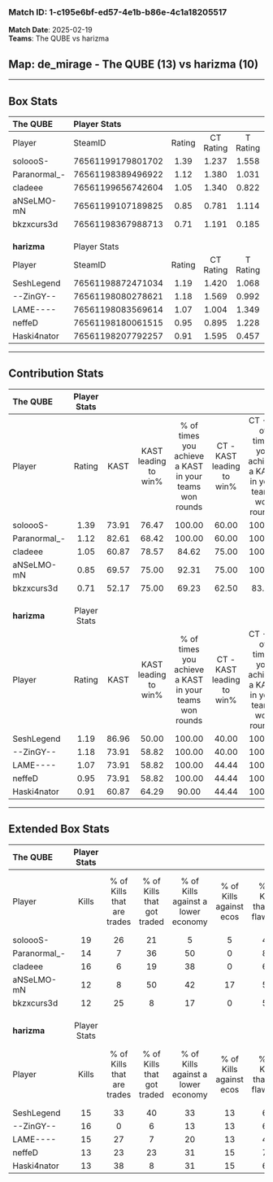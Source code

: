 ### Match ID: 1-c195e6bf-ed57-4e1b-b86e-4c1a18205517  
**Match Date**: 2025-02-19  
**Teams**: The QUBE vs harizma  

## **Map**: de_mirage - The QUBE (13) vs harizma (10)  
---  

## Box Stats  

| **The QUBE** | Player Stats      |        |           |          |       |      |       |         |        |      |     |
| :- | :- | :-: | :-: | :-: | :-: | :-: | :-: | :-: | :-: | :-: | :-: |
| Player       | SteamID           | Rating | CT Rating | T Rating | KAST  | ADR  | Kills | Assists | Deaths | K/D  | HS% |
| soloooS-     | 76561199179801702 |  1.39  |   1.237   |  1.558   | 73.91 | 91.1 |  19   |    8    |   11   | 1.73 | 57  |
| Paranormal_- | 76561198389496922 |  1.12  |   1.380   |  1.031   | 82.61 | 74.2 |  14   |    3    |   14   | 1.00 | 35  |
| cladeee      | 76561199656742604 |  1.05  |   1.340   |  0.822   | 60.87 | 78.6 |  16   |    8    |   15   | 1.07 | 56  |
| aNSeLMO-mN   | 76561199107189825 |  0.85  |   0.781   |  1.114   | 69.57 | 62.4 |  12   |    5    |   17   | 0.71 | 66  |
| bkzxcurs3d   | 76561198367988713 |  0.71  |   1.191   |  0.185   | 52.17 | 51.4 |  12   |    0    |   15   | 0.80 | 41  |
|              |                   |        |           |          |       |      |       |         |        |      |     |
|              |                   |        |           |          |       |      |       |         |        |      |     |
|              |                   |        |           |          |       |      |       |         |        |      |     |
| **harizma**  | Player Stats      |        |           |          |       |      |       |         |        |      |     |
| Player       | SteamID           | Rating | CT Rating | T Rating | KAST  | ADR  | Kills | Assists | Deaths | K/D  | HS% |
| SeshLegend   | 76561198872471034 |  1.19  |   1.420   |  1.068   | 86.96 | 64.7 |  15   |    5    |   13   | 1.15 | 40  |
| --ZinGY--    | 76561198080278621 |  1.18  |   1.569   |  0.992   | 73.91 | 76.4 |  16   |    3    |   12   | 1.33 | 31  |
| LAME----     | 76561198083569614 |  1.07  |   1.004   |  1.349   | 73.91 | 87.5 |  15   |    4    |   17   | 0.88 | 73  |
| neffeD       | 76561198180061515 |  0.95  |   0.895   |  1.228   | 73.91 | 63.1 |  13   |    2    |   15   | 0.87 | 69  |
| Haski4nator  | 76561198207792257 |  0.91  |   1.595   |  0.457   | 60.87 | 79.4 |  13   |    7    |   16   | 0.81 | 84  |
---  

## Contribution Stats  

| **The QUBE** | Player Stats |       |                      |                                                        |                           |                                                             |                          |                                                            |
| :- | :-: | :-: | :-: | :-: | :-: | :-: | :-: | :-: |
| Player       |    Rating    | KAST  | KAST leading to win% | % of times you achieve a KAST in your teams won rounds | CT - KAST leading to win% | CT - % of times you achieve a KAST in your teams won rounds | T - KAST leading to win% | T - % of times you achieve a KAST in your teams won rounds |
| soloooS-     |     1.39     | 73.91 |        76.47         |                         100.00                         |           60.00           |                           100.00                            |          100.00          |                           100.00                           |
| Paranormal_- |     1.12     | 82.61 |        68.42         |                         100.00                         |           60.00           |                           100.00                            |          77.78           |                           100.00                           |
| cladeee      |     1.05     | 60.87 |        78.57         |                         84.62                          |           75.00           |                           100.00                            |          83.33           |                           71.43                            |
| aNSeLMO-mN   |     0.85     | 69.57 |        75.00         |                         92.31                          |           75.00           |                           100.00                            |          75.00           |                           85.71                            |
| bkzxcurs3d   |     0.71     | 52.17 |        75.00         |                         69.23                          |           62.50           |                            83.33                            |          100.00          |                           57.14                            |
|              |              |       |                      |                                                        |                           |                                                             |                          |                                                            |
|              |              |       |                      |                                                        |                           |                                                             |                          |                                                            |
|              |              |       |                      |                                                        |                           |                                                             |                          |                                                            |
| **harizma**  | Player Stats |       |                      |                                                        |                           |                                                             |                          |                                                            |
| Player       |    Rating    | KAST  | KAST leading to win% | % of times you achieve a KAST in your teams won rounds | CT - KAST leading to win% | CT - % of times you achieve a KAST in your teams won rounds | T - KAST leading to win% | T - % of times you achieve a KAST in your teams won rounds |
| SeshLegend   |     1.19     | 86.96 |        50.00         |                         100.00                         |           40.00           |                           100.00                            |          60.00           |                           100.00                           |
| --ZinGY--    |     1.18     | 73.91 |        58.82         |                         100.00                         |           40.00           |                           100.00                            |          85.71           |                           100.00                           |
| LAME----     |     1.07     | 73.91 |        58.82         |                         100.00                         |           44.44           |                           100.00                            |          75.00           |                           100.00                           |
| neffeD       |     0.95     | 73.91 |        58.82         |                         100.00                         |           44.44           |                           100.00                            |          75.00           |                           100.00                           |
| Haski4nator  |     0.91     | 60.87 |        64.29         |                         90.00                          |           44.44           |                           100.00                            |          100.00          |                           83.33                            |
---  

## Extended Box Stats  

| **The QUBE** | Player Stats |                            |                            |                                    |                         |                              |                                 |        |                             |                                     |                          |                               |                            |
| :- | :-: | :-: | :-: | :-: | :-: | :-: | :-: | :-: | :-: | :-: | :-: | :-: | :-: |
| Player       |    Kills     | % of Kills that are trades | % of Kills that got traded | % of Kills against a lower economy | % of Kills against ecos | % of Kills that are flawless | % of Kills that are close duels | Deaths | % of Deaths that get traded | % of Deaths against a lower economy | % of Deaths against ecos | % of Deaths that are flawless | % of Deaths that are close |
| soloooS-     |      19      |             26             |             21             |                 5                  |            5            |              42              |                0                |   11   |              9              |                 18                  |            9             |              64               |             18             |
| Paranormal_- |      14      |             7              |             36             |                 50                 |            0            |              86              |                0                |   14   |             29              |                 14                  |            7             |              71               |             21             |
| cladeee      |      16      |             6              |             19             |                 38                 |            0            |              63              |               13                |   15   |             13              |                 27                  |            7             |              60               |             0              |
| aNSeLMO-mN   |      12      |             8              |             50             |                 42                 |           17            |              58              |               17                |   17   |             29              |                 12                  |            6             |              59               |             6              |
| bkzxcurs3d   |      12      |             25             |             8              |                 17                 |            0            |              58              |                0                |   15   |              0              |                 20                  |            7             |              67               |             0              |
|              |              |                            |                            |                                    |                         |                              |                                 |        |                             |                                     |                          |                               |                            |
|              |              |                            |                            |                                    |                         |                              |                                 |        |                             |                                     |                          |                               |                            |
|              |              |                            |                            |                                    |                         |                              |                                 |        |                             |                                     |                          |                               |                            |
| **harizma**  | Player Stats |                            |                            |                                    |                         |                              |                                 |        |                             |                                     |                          |                               |                            |
| Player       |    Kills     | % of Kills that are trades | % of Kills that got traded | % of Kills against a lower economy | % of Kills against ecos | % of Kills that are flawless | % of Kills that are close duels | Deaths | % of Deaths that get traded | % of Deaths against a lower economy | % of Deaths against ecos | % of Deaths that are flawless | % of Deaths that are close |
| SeshLegend   |      15      |             33             |             40             |                 33                 |           13            |              60              |               13                |   13   |             15              |                  8                  |            0             |              62               |             0              |
| --ZinGY--    |      16      |             0              |             6              |                 13                 |           13            |              69              |                6                |   12   |             25              |                  8                  |            0             |              67               |             0              |
| LAME----     |      15      |             27             |             7              |                 20                 |           13            |              40              |                0                |   17   |             29              |                 18                  |            6             |              41               |             18             |
| neffeD       |      13      |             23             |             23             |                 31                 |           15            |              77              |                8                |   15   |             33              |                 13                  |            0             |              67               |             0              |
| Haski4nator  |      13      |             38             |             8              |                 31                 |           15            |              62              |               15                |   16   |             25              |                 13                  |            0             |              69               |             6              |
